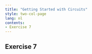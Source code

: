 ```yaml
---
title: "Getting Started with Circuits"
style: two-col-page
lang: nl
contents:
- Exercise 7
---
```


## Exercise 7

